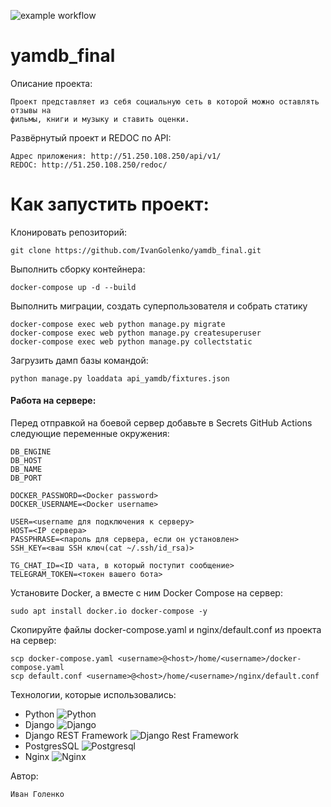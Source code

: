 ![example workflow](https://github.com/IvanGolenko/yamdb_final/actions/workflows/yamdb_workflow.yml/badge.svg)

# yamdb_final
Описание проекта:
```
Проект представляет из себя социальную сеть в которой можно оставлять отзывы на 
фильмы, книги и музыку и ставить оценки.
```

Развёрнутый проект и REDOC по API:
```
Адрес приложения: http://51.250.108.250/api/v1/
REDOC: http://51.250.108.250/redoc/
```

# Как запустить проект:
Клонировать репозиторий:
```
git clone https://github.com/IvanGolenko/yamdb_final.git
```

Выполнить сборку контейнера:
```
docker-compose up -d --build 
```

Выполнить миграции, создать суперпользователя и собрать статику
```
docker-compose exec web python manage.py migrate
docker-compose exec web python manage.py createsuperuser
docker-compose exec web python manage.py collectstatic
```

Загрузить дамп базы командой: 
```
python manage.py loaddata api_yamdb/fixtures.json
```

#### Работа на сервере:

Перед отправкой на боевой сервер добавьте в Secrets GitHub Actions следующие переменные окружения:
```
DB_ENGINE
DB_HOST
DB_NAME
DB_PORT

DOCKER_PASSWORD=<Docker password>
DOCKER_USERNAME=<Docker username>

USER=<username для подключения к серверу>
HOST=<IP сервера>
PASSPHRASE=<пароль для сервера, если он установлен>
SSH_KEY=<ваш SSH ключ(cat ~/.ssh/id_rsa)>

TG_CHAT_ID=<ID чата, в который поступит сообщение>
TELEGRAM_TOKEN=<токен вашего бота>
```

Установите Docker, а вместе с ним Docker Compose на сервер:
```
sudo apt install docker.io docker-compose -y
```

Скопируйте файлы docker-compose.yaml и nginx/default.conf из проекта на сервер:
```
scp docker-compose.yaml <username>@<host>/home/<username>/docker-compose.yaml
scp default.conf <username>@<host>/home/<username>/nginx/default.conf
```

Технологии, которые использовались:
- Python ![Python](https://img.shields.io/badge/-Python-black?style=flat-square&logo=Python)
- Django ![Django](https://img.shields.io/badge/-Django-0aad48?style=flat-square&logo=Django)
- Django REST Framework ![Django Rest Framework](https://img.shields.io/badge/DRF-red?style=flat-square&logo=Django)
- PostgresSQL ![Postgresql](https://img.shields.io/badge/-Postgresql-%232c3e50?style=flat-square&logo=Postgresql)
- Nginx ![Nginx](https://img.shields.io/badge/nginx-%23009639.svg?style=flat-square&logo=nginx&logoColor=white)

Автор:
```
Иван Голенко
```